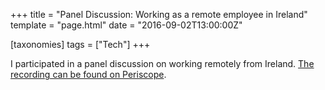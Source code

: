 +++
title = "Panel Discussion: Working as a remote employee in Ireland"
template = "page.html"
date = "2016-09-02T13:00:00Z"

[taxonomies]
tags = ["Tech"]
+++

I participated in a panel discussion on working remotely from Ireland.  [The
recording can be found on
Periscope](https://www.periscope.tv/w/1OwxWqbwzBMGQ).
